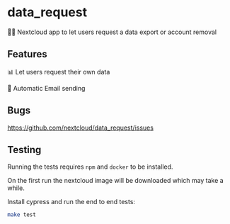 <!--
  - SPDX-FileCopyrightText: 2020 Nextcloud GmbH and Nextcloud contributors
  - SPDX-License-Identifier: AGPL-3.0-or-later
-->
# data_request
:man_judge: Nextcloud app to let users request a data export or account removal


## Features

📊 Let users request their own data

💬 Automatic Email sending 


## Bugs

https://github.com/nextcloud/data_request/issues

## Testing

Running the tests requires `npm` and `docker` to be installed.

On the first run the nextcloud image will be downloaded
which may take a while.

Install cypress and run the end to end tests:

```bash
make test
```
